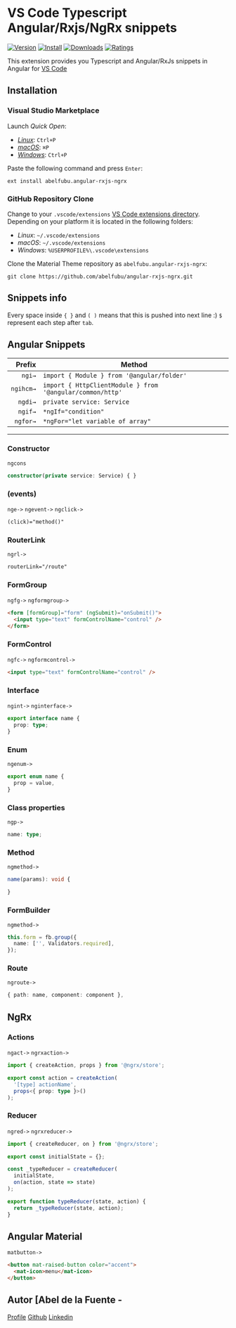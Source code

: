 # VS Code Typescript Angular/Rxjs/NgRx snippets

[![Version](https://vsmarketplacebadge.apphb.com/version-short/abelfubu.angular-rxjs-ngrx.svg)](https://vsmarketplacebadge.apphb.com/version-short/abelfubu.angular-rxjs-ngrx.svg)
[![Install](https://vsmarketplacebadge.apphb.com/installs/abelfubu.angular-rxjs-ngrx.svg)](https://vsmarketplacebadge.apphb.com/installs/abelfubu.angular-rxjs-ngrx.svg)
[![Downloads](https://vsmarketplacebadge.apphb.com/downloads/abelfubu.angular-rxjs-ngrx.svg)](https://vsmarketplacebadge.apphb.com/downloads/abelfubu.angular-rxjs-ngrx.svg)
[![Ratings](https://vsmarketplacebadge.apphb.com/rating/abelfubu.angular-rxjs-ngrx.svg)](https://vsmarketplacebadge.apphb.com/rating/abelfubu.angular-rxjs-ngrx.svg)

This extension provides you Typescript and Angular/RxJs snippets in Angular for [VS Code](https://code.visualstudio.com/)

## Installation

### Visual Studio Marketplace

Launch _Quick Open_:

- [_Linux_](https://code.visualstudio.com/shortcuts/keyboard-shortcuts-linux.pdf): `Ctrl+P`
- [_macOS_](https://code.visualstudio.com/shortcuts/keyboard-shortcuts-macos.pdf): `⌘P`
- [_Windows_](https://code.visualstudio.com/shortcuts/keyboard-shortcuts-windows.pdf): `Ctrl+P`

Paste the following command and press `Enter`:

```shell
ext install abelfubu.angular-rxjs-ngrx
```

### GitHub Repository Clone

Change to your `.vscode/extensions` [VS Code extensions directory](https://code.visualstudio.com/docs/extensions/install-extension#_side-loading).
Depending on your platform it is located in the following folders:

- _Linux_: `~/.vscode/extensions`
- _macOS_: `~/.vscode/extensions`
- _Windows_: `%USERPROFILE%\.vscode\extensions`

Clone the Material Theme repository as `abelfubu.angular-rxjs-ngrx`:

```shell
git clone https://github.com/abelfubu/angular-rxjs-ngrx.git
```

## Snippets info

Every space inside `{ }` and `( )` means that this is pushed into next line :)
`$` represent each step after `tab`.

## Angular Snippets

|    Prefix | Method                                                    |
| --------: | --------------------------------------------------------- |
|    `ngi→` | `import { Module } from '@angular/folder'`                |
| `ngihcm→` | `import { HttpClientModule } from '@angular/common/http'` |
|   `ngdi→` | `private service: Service`                                |
|   `ngif→` | `*ngIf="condition"`                                       |
|  `ngfor→` | `*ngFor="let variable of array"`                          |

---

### Constructor

`ngcons`

```typescript
constructor(private service: Service) { }
```

### (events)

`nge->`
`ngevent->`
`ngclick->`

```html
(click)="method()"
```

### RouterLink

`ngrl->`

```html
routerLink="/route"
```

### FormGroup

`ngfg->`
`ngformgroup->`

```html
<form [formGroup]="form" (ngSubmit)="onSubmit()">
  <input type="text" formControlName="control" />
</form>
```

### FormControl

`ngfc->`
`ngformcontrol->`

```html
<input type="text" formControlName="control" />
```

### Interface

`ngint->`
`nginterface->`

```typescript
export interface name {
  prop: type;
}
```

### Enum

`ngenum->`

```typescript
export enum name {
  prop = value,
}
```

### Class properties

`ngp->`

```typescript
name: type;
```

### Method

`ngmethod->`

```typescript
name(params): void {

}
```

### FormBuilder

`ngmethod->`

```typescript
this.form = fb.group({
  name: ['', Validators.required],
});
```

### Route

`ngroute->`

```typescript
{ path: name, component: component },
```

## NgRx

### Actions

`ngact->` `ngrxaction->`

```typescript
import { createAction, props } from '@ngrx/store';

export const action = createAction(
  '[type] actionName',
  props<{ prop: type }>()
);
```

### Reducer

`ngred->` `ngrxreducer->`

```typescript
import { createReducer, on } from '@ngrx/store';

export const initialState = {};

const _typeReducer = createReducer(
  initialState,
  on(action, state => state)
);

export function typeReducer(state, action) {
  return _typeReducer(state, action);
}
```

## Angular Material

`matbutton->`

```html
<button mat-raised-button color="accent">
  <mat-icon>menu</mat-icon>
</button>
```

## Autor [Abel de la Fuente -

[Profile](https://abelfubu.github.io/abelfubu-profile/)
[Github](https://github.com/abelfubu)
[Linkedin](https://www.linkedin.com/in/abel-de-la-fuente-53b0291aa/)
